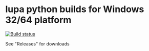 # lupa python builds for Windows 32/64 platform
[![Build status](https://ci.appveyor.com/api/projects/status/n38glgih9qm8h9si/branch/master?svg=true)](https://ci.appveyor.com/project/rfvermut/lupa/branch/master)

See "Releases" for downloads
